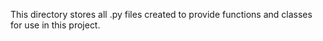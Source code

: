 This directory stores all .py files created to provide functions and classes for use in this project.